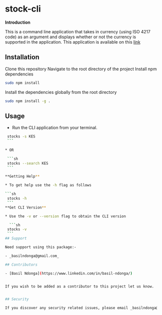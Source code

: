 # stock-cli

**Introduction**

This is a command line application that takes in currency (using ISO 4217 code) as an argument and displays whether or not the currency is supported in the application. This application is available on this [link](https://github.com/Bascil/stock-cli) 
 
## Installation
Clone this repository
Navigate to the root directory of the project
Install npm dependencies 
```sh
sudo npm install
```
Install the dependencies globally from the root directory
```sh
sudo npm install -g .
```

## Usage

  * Run the CLI application from your terminal.

   ```sh
    stocks -s KES
    ```
    
  * OR

    ```sh
    stocks --search KES
    ```

**Getting Help**

  * To get help use the -h flag as follows

  ```sh
    stocks -h
    ```
**Get CLI Version**

  * Use the -v or --version flag to obtain the CLI version

     ```sh
    stocks -v
    ```
## Support

Need support using this package:-

- _basilndonga@gmail.com_ 

## Contributors

- [Basil Ndonga](https://www.linkedin.com/in/basil-ndonga/)


If you wish to be added as a contributor to this project let us know.


## Security

If you discover any security related issues, please email _basilndonga@gmail.com_ 





